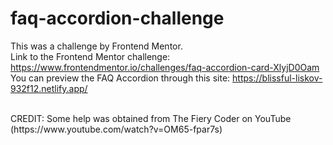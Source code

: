 # faq-accordion-challenge

This was a challenge by Frontend Mentor. <br>
Link to the Frontend Mentor challenge: https://www.frontendmentor.io/challenges/faq-accordion-card-XlyjD0Oam <br>
You can preview the FAQ Accordion through this site: https://blissful-liskov-932f12.netlify.app/

<br>
CREDIT: Some help was obtained from The Fiery Coder on YouTube (https://www.youtube.com/watch?v=OM65-fpar7s)
